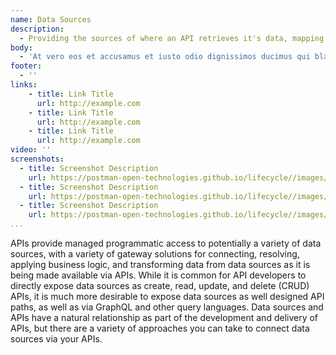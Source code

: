 ```yaml
---
name: Data Sources
description: 
  - Providing the sources of where an API retrieves it's data, mapping the API to backend databases that contain the actual resources that will be made available via each API, allowing each API to be able to find data as requests are made by consumers.
body:
  - 'At vero eos et accusamus et iusto odio dignissimos ducimus qui blanditiis praesentium voluptatum deleniti atque corrupti quos dolores et quas molestias excepturi sint occaecati cupiditate non provident, similique sunt in culpa qui officia deserunt mollitia animi, id est laborum et dolorum fuga. Et harum quidem rerum facilis est et expedita distinctio. Nam libero tempore, cum soluta nobis est eligendi optio cumque nihil impedit quo minus id quod maxime placeat facere possimus, omnis voluptas assumenda est, omnis dolor repellendus. Temporibus autem quibusdam et aut officiis debitis aut rerum necessitatibus saepe eveniet ut et voluptates repudiandae sint et molestiae non recusandae. Itaque earum rerum hic tenetur a sapiente delectus, ut aut reiciendis voluptatibus maiores alias consequatur aut perferendis doloribus asperiores repellat.'
footer:
  - ''  
links:
    - title: Link Title
      url: http://example.com
    - title: Link Title
      url: http://example.com
    - title: Link Title
      url: http://example.com            
video: ''
screenshots:
  - title: Screenshot Description
    url: https://postman-open-technologies.github.io/lifecycle//images/postman-screenshot.png          
  - title: Screenshot Description
    url: https://postman-open-technologies.github.io/lifecycle//images/postman-screenshot.png  
  - title: Screenshot Description
    url: https://postman-open-technologies.github.io/lifecycle//images/postman-screenshot.png   
...
```

APIs provide managed programmatic access to potentially a variety of data sources, with a variety of gateway solutions for connecting, resolving, applying business logic, and transforming data from data sources as it is being made available via APIs. While it is common for API developers to directly expose data sources as create, read, update, and delete (CRUD) APIs, it is much more desirable to expose data sources as well designed API paths, as well as via GraphQL and other query languages. Data sources and APIs have a natural relationship as part of the development and delivery of APIs, but there are a variety of approaches you can take to connect data sources via your APIs.